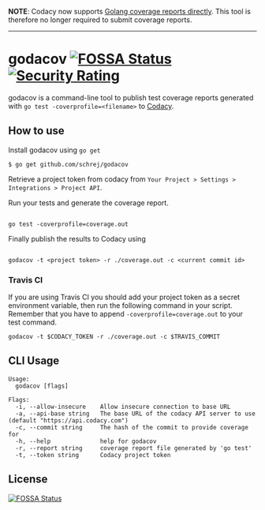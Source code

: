 **NOTE**: Codacy now supports [Golang coverage reports directly](https://docs.codacy.com/coverage-reporter/#submitting-coverage-for-golang). This tool is therefore no longer required to submit coverage reports.

---

# godacov [![FOSSA Status](https://app.fossa.io/api/projects/git%2Bgithub.com%2Fschrej%2Fgodacov.svg?type=shield)](https://app.fossa.io/projects/git%2Bgithub.com%2Fschrej%2Fgodacov) [![Security Rating](https://sonarcloud.io/api/project_badges/measure?project=schrej_godacov&metric=security_rating)](https://sonarcloud.io/dashboard?id=schrej_godacov)


godacov is a command-line tool to publish test coverage reports generated with `go test -coverprofile=<filename>` to [Codacy](https://codacy.com).

## How to use
Install godacov using `go get`
```
$ go get github.com/schrej/godacov
```

Retrieve a project token from codacy from `Your Project > Settings > Integrations > Project API`.

Run your tests and generate the coverage report.
```

go test -coverprofile=coverage.out
```

Finally publish the results to Codacy using
```

godacov -t <project token> -r ./coverage.out -c <current commit id>
```

### Travis CI
If you are using Travis CI you should add your project token as a secret environment variable, then run the following command in your script. Remember that you have to append `-coverprofile=coverage.out` to your test command.
```
godacov -t $CODACY_TOKEN -r ./coverage.out -c $TRAVIS_COMMIT
```


## CLI Usage

```
Usage:
  godacov [flags]

Flags:
  -i, --allow-insecure    Allow insecure connection to base URL
  -a, --api-base string   The base URL of the codacy API server to use (default "https://api.codacy.com")
  -c, --commit string     The hash of the commit to provide coverage for
  -h, --help              help for godacov
  -r, --report string     coverage report file generated by 'go test'
  -t, --token string      Codacy project token
```


## License
[![FOSSA Status](https://app.fossa.io/api/projects/git%2Bgithub.com%2Fschrej%2Fgodacov.svg?type=large)](https://app.fossa.io/projects/git%2Bgithub.com%2Fschrej%2Fgodacov?ref=badge_large)
